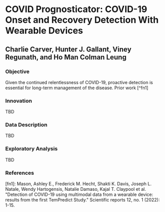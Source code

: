 # COVID Prognosticator: COVID-19 Onset and Recovery Detection With Wearable Devices   
## Charlie Carver, Hunter J. Gallant, Viney Regunath, and Ho Man Colman Leung

### Objective

Given the continued relentlessness of COVID-19, proactive detection is essential for long-term management of the disease. Prior work [^fn1]

### Innovation

TBD

### Data Description

TBD

### Exploratory Analysis

TBD

### References

[fn1]: Mason, Ashley E., Frederick M. Hecht, Shakti K. Davis, Joseph L. Natale, Wendy Hartogensis, Natalie Damaso, Kajal T. Claypool et al. "Detection of COVID-19 using multimodal data from a wearable device: results from the first TemPredict Study." Scientific reports 12, no. 1 (2022): 1-15.

